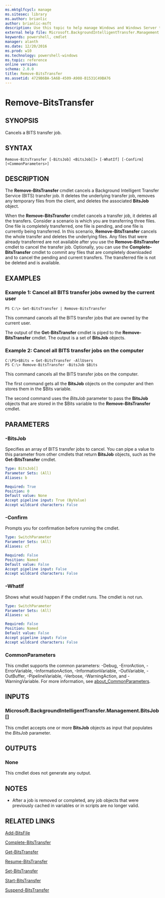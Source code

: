 ```yaml
---
ms.mktglfcycl: manage
ms.sitesec: library
ms.author: brianlic
author: brianlic-msft
description: Use this topic to help manage Windows and Windows Server technologies with Windows PowerShell.
external help file: Microsoft.BackgroundIntelligentTransfer.Management.dll-Help.xml
keywords: powershell, cmdlet
manager: alanth
ms.date: 12/20/2016
ms.prod: w10
ms.technology: powershell-windows
ms.topic: reference
online version: 
schema: 2.0.0
title: Remove-BitsTransfer
ms.assetid: 4729B6BA-5A6B-4509-A908-B1531C49BA76
---
```


# Remove-BitsTransfer

## SYNOPSIS
Cancels a BITS transfer job.

## SYNTAX

```
Remove-BitsTransfer [-BitsJob] <BitsJob[]> [-WhatIf] [-Confirm] [<CommonParameters>]
```

## DESCRIPTION
The **Remove-BitsTransfer** cmdlet cancels a Background Intelligent Transfer Service (BITS) transfer job.
It deletes the underlying transfer job, removes any temporary files from the client, and deletes the associated **BitsJob** object.

When the **Remove-BitsTransfer** cmdlet cancels a transfer job, it deletes all the transfers.
Consider a scenario is which you are transferring three files.
One file is completely transferred, one file is pending, and one file is currently being transferred.
In this scenario, **Remove-BitsTransfer** cancels the whole transfer and deletes the underlying files.
Any files that were already transferred are not available after you use the **Remove-BitsTransfer** cmdlet to cancel the transfer job.
Optionally, you can use the **Complete-BitsTransfer** cmdlet to commit any files that are completely downloaded and to cancel the pending and current transfers.
The transferred file is not be deleted and is available.

## EXAMPLES

### Example 1: Cancel all BITS transfer jobs owned by the current user
```
PS C:\> Get-BitsTransfer | Remove-BitsTransfer
```

This command cancels all the BITS transfer jobs that are owned by the current user.

The output of the **Get-BitsTransfer** cmdlet is piped to the **Remove-BitsTransfer** cmdlet.
The output is a set of **BitsJob** objects.

### Example 2: Cancel all BITS transfer jobs on the computer
```
C:\PS>$Bits = Get-BitsTransfer -AllUsers
PS C:\> Remove-BitsTransfer -BitsJob $Bits
```

This command cancels all the BITS transfer jobs on the computer.

The first command gets all the **BitsJob** objects on the computer and then stores them in the $Bits variable.

The second command uses the *BitsJob* parameter to pass the **BitsJob** objects that are stored in the $Bits variable to the **Remove-BitsTransfer** cmdlet.

## PARAMETERS

### -BitsJob
Specifies an array of BITS transfer jobs to cancel.
You can pipe a value to this parameter from other cmdlets that return **BitsJob** objects, such as the **Get-BitsTransfer** cmdlet.

```yaml
Type: BitsJob[]
Parameter Sets: (All)
Aliases: b

Required: True
Position: 0
Default value: None
Accept pipeline input: True (ByValue)
Accept wildcard characters: False
```

### -Confirm
Prompts you for confirmation before running the cmdlet.

```yaml
Type: SwitchParameter
Parameter Sets: (All)
Aliases: cf

Required: False
Position: Named
Default value: False
Accept pipeline input: False
Accept wildcard characters: False
```

### -WhatIf
Shows what would happen if the cmdlet runs.
The cmdlet is not run.

```yaml
Type: SwitchParameter
Parameter Sets: (All)
Aliases: wi

Required: False
Position: Named
Default value: False
Accept pipeline input: False
Accept wildcard characters: False
```

### CommonParameters
This cmdlet supports the common parameters: -Debug, -ErrorAction, -ErrorVariable, -InformationAction, -InformationVariable, -OutVariable, -OutBuffer, -PipelineVariable, -Verbose, -WarningAction, and -WarningVariable. For more information, see [about_CommonParameters](http://go.microsoft.com/fwlink/?LinkID=113216).

## INPUTS

### Microsoft.BackgroundIntelligentTransfer.Management.BitsJob[]
This cmdlet accepts one or more **BitsJob** objects as input that populates the *BitsJob* parameter.

## OUTPUTS

### None
This cmdlet does not generate any output.

## NOTES
* After a job is removed or completed, any job objects that were previously cached in variables or in scripts are no longer valid.

## RELATED LINKS

[Add-BitsFile](./Add-BitsFile.md)

[Complete-BitsTransfer](./Complete-BitsTransfer.md)

[Get-BitsTransfer](./Get-BitsTransfer.md)

[Resume-BitsTransfer](./Resume-BitsTransfer.md)

[Set-BitsTransfer](./Set-BitsTransfer.md)

[Start-BitsTransfer](./Start-BitsTransfer.md)

[Suspend-BitsTransfer](./Suspend-BitsTransfer.md)

